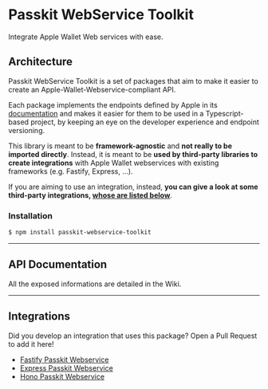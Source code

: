 # Passkit WebService Toolkit

Integrate Apple Wallet Web services with ease.

## Architecture

Passkit WebService Toolkit is a set of packages that aim to make it easier to create an Apple-Wallet-Webservice-compliant API.

Each package implements the endpoints defined by Apple in its [documentation](https://developer.apple.com/documentation/walletpasses/adding_a_web_service_to_update_passes) and makes it easier for them to be used in a Typescript-based project, by keeping an eye on the developer experience and endpoint versioning.

This library is meant to be **framework-agnostic** and **not really to be imported directly**. Instead, it is meant to be **used by third-party libraries to create integrations** with Apple Wallet webservices with existing frameworks (e.g. Fastify, Express, ...).

If you are aiming to use an integration, instead, **you can give a look at some third-party integrations, [whose are listed below](#third-parties-integrations)**.

### Installation

```sh
$ npm install passkit-webservice-toolkit
```

---

## API Documentation

All the exposed informations are detailed in the Wiki.

---

## Integrations

Did you develop an integration that uses this package? Open a Pull Request to add it here!

- [Fastify Passkit Webservice](https://github.com/alexandercerutti/fastify-passkit-webservice)
- [Express Passkit Webservice](https://github.com/alexandercerutti/express-passkit-webservice)
- [Hono Passkit Webservice](https://github.com/alexandercerutti/hono-passkit-webservice)
